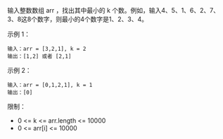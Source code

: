 输入整数数组 arr ，找出其中最小的 k 个数。例如，输入4、5、1、6、2、7、3、8这8个数字，则最小的4个数字是1、2、3、4。

 
示例 1：
```
输入：arr = [3,2,1], k = 2
输出：[1,2] 或者 [2,1]
```

示例 2：
```
输入：arr = [0,1,2,1], k = 1
输出：[0]
```

限制：
* 0 <= k <= arr.length <= 10000
* 0 <= arr[i] <= 10000
